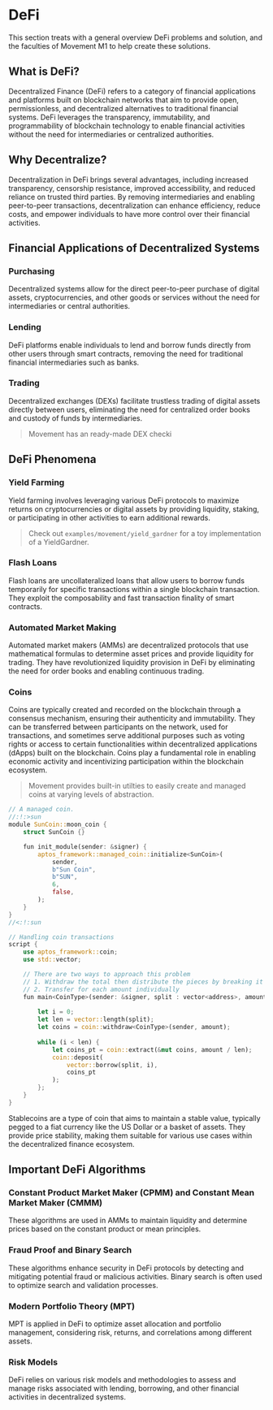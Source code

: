 # DeFi
This section treats with a general overview DeFi problems and solution, and the faculties of Movement M1 to help create these solutions.

## What is DeFi?
Decentralized Finance (DeFi) refers to a category of financial applications and platforms built on blockchain networks that aim to provide open, permissionless, and decentralized alternatives to traditional financial systems. DeFi leverages the transparency, immutability, and programmability of blockchain technology to enable financial activities without the need for intermediaries or centralized authorities.

## Why Decentralize?
Decentralization in DeFi brings several advantages, including increased transparency, censorship resistance, improved accessibility, and reduced reliance on trusted third parties. By removing intermediaries and enabling peer-to-peer transactions, decentralization can enhance efficiency, reduce costs, and empower individuals to have more control over their financial activities.

## Financial Applications of Decentralized Systems
### Purchasing
Decentralized systems allow for the direct peer-to-peer purchase of digital assets, cryptocurrencies, and other goods or services without the need for intermediaries or central authorities.

### Lending
DeFi platforms enable individuals to lend and borrow funds directly from other users through smart contracts, removing the need for traditional financial intermediaries such as banks.

### Trading
Decentralized exchanges (DEXs) facilitate trustless trading of digital assets directly between users, eliminating the need for centralized order books and custody of funds by intermediaries.

> Movement has an ready-made DEX checki

## DeFi Phenomena
### Yield Farming
Yield farming involves leveraging various DeFi protocols to maximize returns on cryptocurrencies or digital assets by providing liquidity, staking, or participating in other activities to earn additional rewards.

> Check out `examples/movement/yield_gardner` for a toy implementation of a YieldGardner.

### Flash Loans
Flash loans are uncollateralized loans that allow users to borrow funds temporarily for specific transactions within a single blockchain transaction. They exploit the composability and fast transaction finality of smart contracts.

### Automated Market Making
Automated market makers (AMMs) are decentralized protocols that use mathematical formulas to determine asset prices and provide liquidity for trading. They have revolutionized liquidity provision in DeFi by eliminating the need for order books and enabling continuous trading.

### Coins
Coins are typically created and recorded on the blockchain through a consensus mechanism, ensuring their authenticity and immutability. They can be transferred between participants on the network, used for transactions, and sometimes serve additional purposes such as voting rights or access to certain functionalities within decentralized applications (dApps) built on the blockchain. Coins play a fundamental role in enabling economic activity and incentivizing participation within the blockchain ecosystem.

> Movement provides built-in utilties to easily create and managed coins at varying levels of abstraction.
```rust
// A managed coin.
//:!:>sun
module SunCoin::moon_coin {
    struct SunCoin {}

    fun init_module(sender: &signer) {
        aptos_framework::managed_coin::initialize<SunCoin>(
            sender,
            b"Sun Coin",
            b"SUN",
            6,
            false,
        );
    }
}
//<:!:sun
```

```rust
// Handling coin transactions
script {
    use aptos_framework::coin;
    use std::vector;

    // There are two ways to approach this problem
    // 1. Withdraw the total then distribute the pieces by breaking it up or
    // 2. Transfer for each amount individually
    fun main<CoinType>(sender: &signer, split : vector<address>, amount: u64) {
        
        let i = 0;
        let len = vector::length(split);
        let coins = coin::withdraw<CoinType>(sender, amount);
        
        while (i < len) {
            let coins_pt = coin::extract(&mut coins, amount / len);
            coin::deposit(
                vector::borrow(split, i), 
                coins_pt
            );
        };
    }
}
```

Stablecoins are a type of coin that aims to maintain a stable value, typically pegged to a fiat currency like the US Dollar or a basket of assets. They provide price stability, making them suitable for various use cases within the decentralized finance ecosystem.

## Important DeFi Algorithms
### Constant Product Market Maker (CPMM) and Constant Mean Market Maker (CMMM)
These algorithms are used in AMMs to maintain liquidity and determine prices based on the constant product or mean principles.

### Fraud Proof and Binary Search
These algorithms enhance security in DeFi protocols by detecting and mitigating potential fraud or malicious activities. Binary search is often used to optimize search and validation processes.

### Modern Portfolio Theory (MPT)
MPT is applied in DeFi to optimize asset allocation and portfolio management, considering risk, returns, and correlations among different assets.

### Risk Models
DeFi relies on various risk models and methodologies to assess and manage risks associated with lending, borrowing, and other financial activities in decentralized systems.

